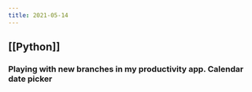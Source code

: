 ```yaml
---
title: 2021-05-14
---
```


## [[Python]]
### Playing with new branches in my productivity app. Calendar date picker
